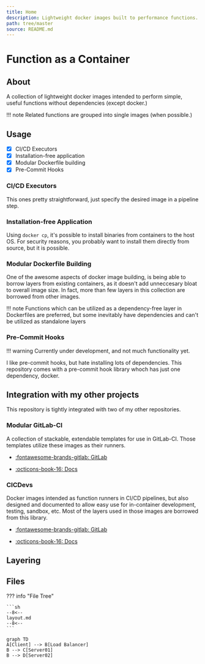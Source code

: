 ```yaml
---
title: Home
description: Lightweight docker images built to performance functions.
path: tree/master
source: README.md
---
```


# Function as a Container

## About

A collection of lightweight docker images intended to perform simple, useful functions without dependencies (except docker.)

!!! note
    Related functions are grouped into single images (when possible.)

## Usage

- [x] CI/CD Executors
- [x] Installation-free application
- [x] Modular Dockerfile building
- [x] Pre-Commit Hooks

### CI/CD Executors

This ones pretty straightforward, just specify the desired image in a pipeline step.

### Installation-free Application

Using `docker cp`, it's possible to install binaries from containers to the host OS. For security reasons, you probably want to install them directly from source, but it is possible.

### Modular Dockerfile Building

One of the awesome aspects of docker image building, is being able to borrow layers from existing containers, as it doesn't add unneccesary bloat to overall image size. In fact, more than few layers in this collection are borrowed from other images.

!!! note
    Functions which can be utilized as a dependency-free layer in Dockerfiles are preferred, but some inevitably have dependencies and can't be utilized as standalone layers

### Pre-Commit Hooks

!!! warning
    Currently under development, and not much functionality yet.

I like pre-commit hooks, but hate installing lots of dependencies. This repository comes with a pre-commit hook library whoch has just one dependency, docker.

## Integration with my other projects

This repository is tightly integrated with two of my other repositories.

### Modular GitLab-CI

A collection of stackable, extendable templates for use in GitLab-CI. Those templates utilize these images as their runners.

- [:fontawesome-brands-gitlab: GitLab](https://gitlab.com/donaldrich/modular-gitlab-ci)

- [:octicons-book-16: Docs](https://donaldrich.gitlab.io/modular-gitlab-ci)

### CICDevs

Docker images intended as function runners in CI/CD pipelines, but also designed and documented to allow easy use for in-container development, testing, sandbox, etc. Most of the layers used in those images are borrowed from this library.

- [:fontawesome-brands-gitlab: GitLab](https://gitlab.com/donaldrich/cicdevs)

- [:octicons-book-16: Docs](https://donaldrich.gitlab.io/cicdevs)

## Layering

## Files

??? info "File Tree"

    ```sh
    --8<--
    layout.md
    --8<--
    ```

```mermaid
graph TD
A[Client] --> B[Load Balancer]
B --> C[Server01]
B --> D[Server02]
```
